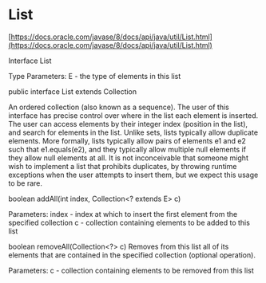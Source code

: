 # List

[https://docs.oracle.com/javase/8/docs/api/java/util/List.html](https://docs.oracle.com/javase/8/docs/api/java/util/List.html)

Interface List

Type Parameters: E - the type of elements in this list

public interface List extends Collection

An ordered collection \(also known as a sequence\). The user of this interface has precise control over where in the list each element is inserted. The user can access elements by their integer index \(position in the list\), and search for elements in the list. Unlike sets, lists typically allow duplicate elements. More formally, lists typically allow pairs of elements e1 and e2 such that e1.equals\(e2\), and they typically allow multiple null elements if they allow null elements at all. It is not inconceivable that someone might wish to implement a list that prohibits duplicates, by throwing runtime exceptions when the user attempts to insert them, but we expect this usage to be rare.

boolean addAll\(int index, Collection&lt;? extends E&gt; c\)

Parameters: index - index at which to insert the first element from the specified collection c - collection containing elements to be added to this list

boolean removeAll\(Collection&lt;?&gt; c\) Removes from this list all of its elements that are contained in the specified collection \(optional operation\).

Parameters: c - collection containing elements to be removed from this list

